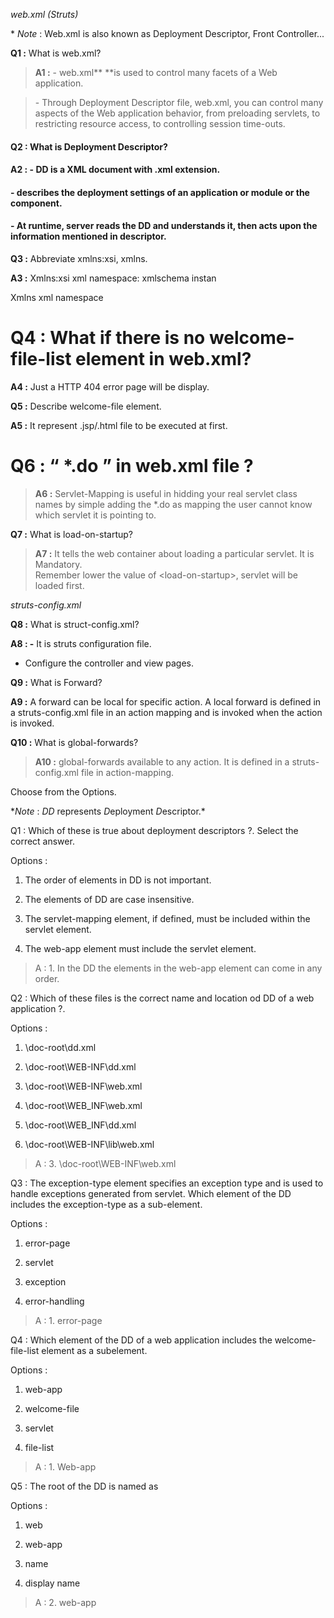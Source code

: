 *web.xml (Struts)*

\* *Note* : Web.xml is also known as Deployment Descriptor, Front Controller...

**Q1 :** What is web.xml?

>   **A1 :** - web.xml** **is used to control many facets of a Web application.

>   \- Through Deployment Descriptor file, web.xml, you can control many aspects
>   of the Web application behavior, from preloading servlets, to restricting
>   resource access, to controlling session time-outs.

#### Q2 : What is Deployment Descriptor?

#### A2 : - DD is a XML document with .xml extension. 

#### \- describes the deployment settings of an application or module or the component.

#### \- At runtime, server reads the DD and understands it, then acts upon the information mentioned in descriptor.

**Q3 :** Abbreviate xmlns:xsi, xmlns.

**A3 :** Xmlns:xsi xml namespace: xmlschema instan

Xmlns xml namespace

Q4 : What if there is no welcome-file-list element in web.xml?
==============================================================

**A4 :** Just a HTTP 404 error page will be display.

**Q5 :** Describe welcome-file element.

**A5 :** It represent .jsp/.html file to be executed at first.

Q6 : “ \*.do ” in web.xml file ?
================================

>   **A6 :** Servlet-Mapping is useful in hidding your real servlet class names
>   by simple adding the \*.do as mapping the user cannot know which servlet it
>   is pointing to.

**Q7 :** What is load-on-startup?

>   **A7 :** It tells the web container about loading a particular servlet. It
>   is Mandatory.  
>   Remember lower the value of \<load-on-startup\>, servlet will be loaded
>   first.

*struts-config.xml*

**Q8 :** What is struct-config.xml?

**A8 : -** It is struts configuration file.

-   Configure the controller and view pages.

**Q9 :** What is Forward?

**A9 :** A forward can be local for specific action. A local forward is defined
in a struts-config.xml file in an action mapping and is invoked when the action
is invoked.

**Q10 :** What is global-forwards?

>   **A10 :** global-forwards available to any action. It is defined in a
>   struts-config.xml file in action-mapping.

Choose from the Options.

\**Note* : *DD* represents *D*eployment *D*escriptor.\*

Q1 : Which of these is true about deployment descriptors ?. Select the correct
answer.

Options :

1.  The order of elements in DD is not important.

2.  The elements of DD are case insensitive.

3.  The servlet-mapping element, if defined, must be included within the servlet
    element.

4.  The web-app element must include the servlet element.

>   A : 1. In the DD the elements in the web-app element can come in any order.

Q2 : Which of these files is the correct name and location od DD of a web
application ?.

Options :

1.  \\doc-root\\dd.xml

2.  \\doc-root\\WEB-INF\\dd.xml

3.  \\doc-root\\WEB-INF\\web.xml

4.  \\doc-root\\WEB\_INF\\web.xml

5.  \\doc-root\\WEB\_INF\\dd.xml

6.  \\doc-root\\WEB-INF\\lib\\web.xml

>   A : 3. \\doc-root\\WEB-INF\\web.xml

Q3 : The exception-type element specifies an exception type and is used to
handle exceptions generated from servlet. Which element of the DD includes the
exception-type as a sub-element.

Options :

1.  error-page

2.  servlet

3.  exception

4.  error-handling

>   A : 1. error-page

Q4 : Which element of the DD of a web application includes the welcome-file-list
element as a subelement.

Options :

1.  web-app

2.  welcome-file

3.  servlet

4.  file-list

>   A : 1. Web-app

Q5 : The root of the DD is named as

Options :

1.  web

2.  web-app

3.  name

4.  display name

>   A : 2. web-app
